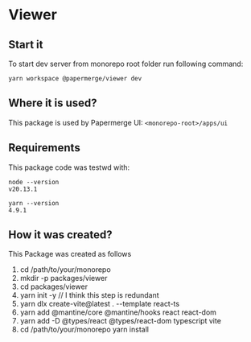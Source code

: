 # Viewer

## Start it

To start dev server from monorepo root folder run following command:

```
yarn workspace @papermerge/viewer dev
```

## Where it is used?

This package is used by Papermerge UI: `<monorepo-root>/apps/ui`

## Requirements

This package code was testwd with:

```
node --version
v20.13.1
```

```
yarn --version
4.9.1
```

## How it was created?

This Package was created as follows

1. cd /path/to/your/monorepo
2. mkdir -p packages/viewer
3. cd packages/viewer
4. yarn init -y // I think this step is redundant
5. yarn dlx create-vite@latest . --template react-ts
6. yarn add @mantine/core @mantine/hooks react react-dom
7. yarn add -D @types/react @types/react-dom typescript vite
8. cd /path/to/your/monorepo
   yarn install
